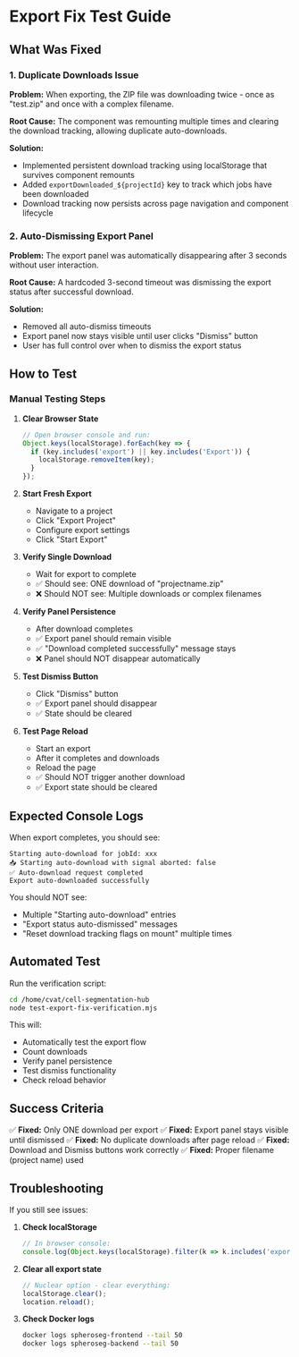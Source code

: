 # Export Fix Test Guide

## What Was Fixed

### 1. Duplicate Downloads Issue

**Problem:** When exporting, the ZIP file was downloading twice - once as "test.zip" and once with a complex filename.

**Root Cause:** The component was remounting multiple times and clearing the download tracking, allowing duplicate auto-downloads.

**Solution:**

- Implemented persistent download tracking using localStorage that survives component remounts
- Added `exportDownloaded_${projectId}` key to track which jobs have been downloaded
- Download tracking now persists across page navigation and component lifecycle

### 2. Auto-Dismissing Export Panel

**Problem:** The export panel was automatically disappearing after 3 seconds without user interaction.

**Root Cause:** A hardcoded 3-second timeout was dismissing the export status after successful download.

**Solution:**

- Removed all auto-dismiss timeouts
- Export panel now stays visible until user clicks "Dismiss" button
- User has full control over when to dismiss the export status

## How to Test

### Manual Testing Steps

1. **Clear Browser State**

   ```javascript
   // Open browser console and run:
   Object.keys(localStorage).forEach(key => {
     if (key.includes('export') || key.includes('Export')) {
       localStorage.removeItem(key);
     }
   });
   ```

2. **Start Fresh Export**
   - Navigate to a project
   - Click "Export Project"
   - Configure export settings
   - Click "Start Export"

3. **Verify Single Download**
   - Wait for export to complete
   - ✅ Should see: ONE download of "projectname.zip"
   - ❌ Should NOT see: Multiple downloads or complex filenames

4. **Verify Panel Persistence**
   - After download completes
   - ✅ Export panel should remain visible
   - ✅ "Download completed successfully" message stays
   - ❌ Panel should NOT disappear automatically

5. **Test Dismiss Button**
   - Click "Dismiss" button
   - ✅ Export panel should disappear
   - ✅ State should be cleared

6. **Test Page Reload**
   - Start an export
   - After it completes and downloads
   - Reload the page
   - ✅ Should NOT trigger another download
   - ✅ Export state should be cleared

## Expected Console Logs

When export completes, you should see:

```
Starting auto-download for jobId: xxx
📥 Starting auto-download with signal aborted: false
✅ Auto-download request completed
Export auto-downloaded successfully
```

You should NOT see:

- Multiple "Starting auto-download" entries
- "Export status auto-dismissed" messages
- "Reset download tracking flags on mount" multiple times

## Automated Test

Run the verification script:

```bash
cd /home/cvat/cell-segmentation-hub
node test-export-fix-verification.mjs
```

This will:

- Automatically test the export flow
- Count downloads
- Verify panel persistence
- Test dismiss functionality
- Check reload behavior

## Success Criteria

✅ **Fixed:** Only ONE download per export
✅ **Fixed:** Export panel stays visible until dismissed
✅ **Fixed:** No duplicate downloads after page reload
✅ **Fixed:** Download and Dismiss buttons work correctly
✅ **Fixed:** Proper filename (project name) used

## Troubleshooting

If you still see issues:

1. **Check localStorage**

   ```javascript
   // In browser console:
   console.log(Object.keys(localStorage).filter(k => k.includes('export')));
   ```

2. **Clear all export state**

   ```javascript
   // Nuclear option - clear everything:
   localStorage.clear();
   location.reload();
   ```

3. **Check Docker logs**
   ```bash
   docker logs spheroseg-frontend --tail 50
   docker logs spheroseg-backend --tail 50
   ```
